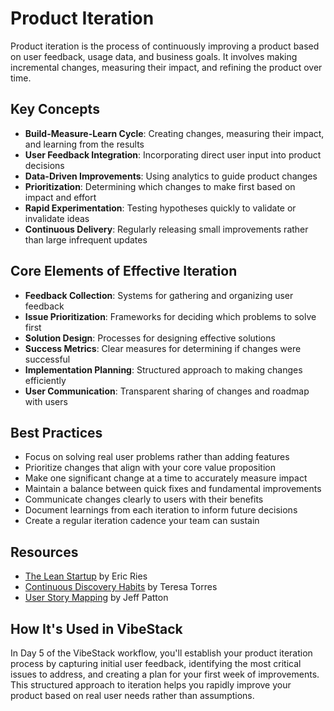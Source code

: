 # Product Iteration

Product iteration is the process of continuously improving a product based on user feedback, usage data, and business goals. It involves making incremental changes, measuring their impact, and refining the product over time.

## Key Concepts

- **Build-Measure-Learn Cycle**: Creating changes, measuring their impact, and learning from the results
- **User Feedback Integration**: Incorporating direct user input into product decisions
- **Data-Driven Improvements**: Using analytics to guide product changes
- **Prioritization**: Determining which changes to make first based on impact and effort
- **Rapid Experimentation**: Testing hypotheses quickly to validate or invalidate ideas
- **Continuous Delivery**: Regularly releasing small improvements rather than large infrequent updates

## Core Elements of Effective Iteration

- **Feedback Collection**: Systems for gathering and organizing user feedback
- **Issue Prioritization**: Frameworks for deciding which problems to solve first
- **Solution Design**: Processes for designing effective solutions
- **Success Metrics**: Clear measures for determining if changes were successful
- **Implementation Planning**: Structured approach to making changes efficiently
- **User Communication**: Transparent sharing of changes and roadmap with users

## Best Practices

- Focus on solving real user problems rather than adding features
- Prioritize changes that align with your core value proposition
- Make one significant change at a time to accurately measure impact
- Maintain a balance between quick fixes and fundamental improvements
- Communicate changes clearly to users with their benefits
- Document learnings from each iteration to inform future decisions
- Create a regular iteration cadence your team can sustain

## Resources

- [The Lean Startup](http://theleanstartup.com/) by Eric Ries
- [Continuous Discovery Habits](https://www.producttalk.org/continuous-discovery-habits/) by Teresa Torres
- [User Story Mapping](https://www.jpattonassociates.com/user-story-mapping/) by Jeff Patton

## How It's Used in VibeStack

In Day 5 of the VibeStack workflow, you'll establish your product iteration process by capturing initial user feedback, identifying the most critical issues to address, and creating a plan for your first week of improvements. This structured approach to iteration helps you rapidly improve your product based on real user needs rather than assumptions. 